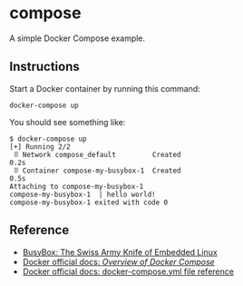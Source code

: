 # compose

A simple Docker Compose example.


## Instructions

Start a Docker container by running this command:

```shell
docker-compose up
```

You should see something like:

```text
$ docker-compose up
[+] Running 2/2
 ⠿ Network compose_default         Created                                                                                                                                                             0.2s
 ⠿ Container compose-my-busybox-1  Created                                                                                                                                                             0.5s
Attaching to compose-my-busybox-1
compose-my-busybox-1  | hello world!
compose-my-busybox-1 exited with code 0
```


## Reference

* [BusyBox: The Swiss Army Knife of Embedded Linux](https://hub.docker.com/_/busybox)
* [Docker official docs: *Overview of Docker Compose*](https://docs.docker.com/compose/)
* [Docker official docs: docker-compose.yml file reference](https://docs.docker.com/compose/compose-file/)
